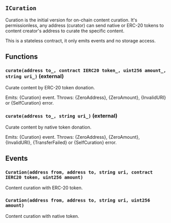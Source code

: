 ## `ICuration`

Curation is the initial version for on-chain content curation.
It's permissionless, any address (curator) can send native or ERC-20 tokens to content creator's address to curate the specific content.

This is a stateless contract, it only emits events and no storage access.

## Functions

### `curate(address to_, contract IERC20 token_, uint256 amount_, string uri_)` (external)

Curate content by ERC-20 token donation.

Emits: {Curation} event.
Throws: {ZeroAddress}, {ZeroAmount}, {InvalidURI} or {SelfCuration} error.

### `curate(address to_, string uri_)` (external)

Curate content by native token donation.

Emits: {Curation} event.
Throws: {ZeroAddress}, {ZeroAmount}, {InvalidURI}, {TransferFailed} or {SelfCuration} error.

## Events

### `Curation(address from, address to, string uri, contract IERC20 token, uint256 amount)`

Content curation with ERC-20 token.

### `Curation(address from, address to, string uri, uint256 amount)`

Content curation with native token.
